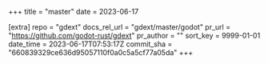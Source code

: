 +++
title = "master"
date = 2023-06-17

[extra]
repo = "gdext"
docs_rel_url = "gdext/master/godot"
pr_url = "https://github.com/godot-rust/gdext"
pr_author = ""
sort_key = 9999-01-01
date_time = 2023-06-17T07:53:17Z
commit_sha = "660839329ce636d95057110f0a0c5a5cf77a05da"
+++



